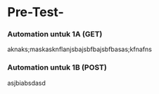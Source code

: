 # Pre-Test-

### Automation untuk 1A (GET)
aknaks;maskasknflanjsbajsbfbajsbfbasas;kfnafns
### Automation untuk 1B (POST)
asjbiabsdasd
